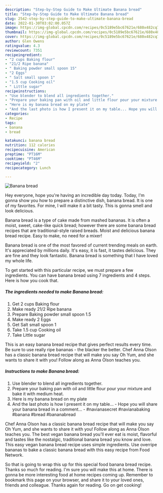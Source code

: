```yaml
---
description: "Step-by-Step Guide to Make Ultimate Banana bread"
title: "Step-by-Step Guide to Make Ultimate Banana bread"
slug: 2542-step-by-step-guide-to-make-ultimate-banana-bread
date: 2022-01-30T03:02:00.057Z
image: https://img-global.cpcdn.com/recipes/0c5189e5bc67621e/680x482cq70/banana-bread-recipe-main-photo.jpg
thumbnail: https://img-global.cpcdn.com/recipes/0c5189e5bc67621e/680x482cq70/banana-bread-recipe-main-photo.jpg
cover: https://img-global.cpcdn.com/recipes/0c5189e5bc67621e/680x482cq70/banana-bread-recipe-main-photo.jpg
author: Glen Owens
ratingvalue: 4.3
reviewcount: 7351
recipeingredient:
- "2 cups Baking flour"
- "21/2 Ripe banana"
- " Baking powder small spoon 15"
- "2 Eggs"
- " Salt small spoon 1"
- "1.5 cup Cooking oil"
- " Little sugar"
recipeinstructions:
- "Use blender to blend all ingredients together."
- "Prepare your baking pan with oil and little flour pour your mixture and bake it with medium heat."
- "Here is my banana bread on my plate"
- "And the last photo is how I present it on my table... Hope you will share your banana bread in a comment... #navianasecret #navianabaking #banana #bread #bananabread"
categories:
- Recipe
tags:
- banana
- bread

katakunci: banana bread 
nutrition: 112 calories
recipecuisine: American
preptime: "PT16M"
cooktime: "PT46M"
recipeyield: "2"
recipecategory: Lunch

---
```



![Banana bread](https://img-global.cpcdn.com/recipes/0c5189e5bc67621e/680x482cq70/banana-bread-recipe-main-photo.jpg)

Hey everyone, hope you're having an incredible day today. Today, I'm gonna show you how to prepare a distinctive dish, banana bread. It is one of my favorites. For mine, I will make it a bit tasty. This is gonna smell and look delicious.

Banana bread is a type of cake made from mashed bananas. It is often a moist, sweet, cake-like quick bread; however there are some banana bread recipes that are traditional-style raised breads. Moist and delicious banana bread recipe. Easy to make, no need for a mixer!

Banana bread is one of the most favored of current trending meals on earth. It's appreciated by millions daily. It's easy, it is fast, it tastes delicious. They are fine and they look fantastic. Banana bread is something that I have loved my whole life.


To get started with this particular recipe, we must prepare a few ingredients. You can have banana bread using 7 ingredients and 4 steps. Here is how you cook that.

<!--inarticleads1-->

##### The ingredients needed to make Banana bread:

1. Get 2 cups Baking flour
1. Make ready 21/2 Ripe banana
1. Prepare  Baking powder small spoon 1.5
1. Make ready 2 Eggs
1. Get  Salt small spoon 1
1. Take 1.5 cup Cooking oil
1. Take  Little sugar


This is an easy banana bread recipe that gives perfect results every time. Be sure to use really ripe bananas - the blacker the better. Chef Anna Olson has a classic banana bread recipe that will make you say Oh Yum, and she wants to share it with you! Follow along as Anna Olson teaches you. 

<!--inarticleads2-->

##### Instructions to make Banana bread:

1. Use blender to blend all ingredients together.
1. Prepare your baking pan with oil and little flour pour your mixture and bake it with medium heat.
1. Here is my banana bread on my plate
1. And the last photo is how I present it on my table... - Hope you will share your banana bread in a comment... - #navianasecret #navianabaking #banana #bread #bananabread


Chef Anna Olson has a classic banana bread recipe that will make you say Oh Yum, and she wants to share it with you! Follow along as Anna Olson teaches you. The best vegan banana bread you&#39;ll ever eat is moist, flavorful and tastes like the nostalgic, traditional banana bread you know and love. This easy vegan banana bread recipe uses simple ingredients. Use overripe bananas to bake a classic banana bread with this easy recipe from Food Network. 

So that is going to wrap this up for this special food banana bread recipe. Thanks so much for reading. I'm sure you will make this at home. There is gonna be more interesting food at home recipes coming up. Remember to bookmark this page on your browser, and share it to your loved ones, friends and colleague. Thanks again for reading. Go on get cooking!
